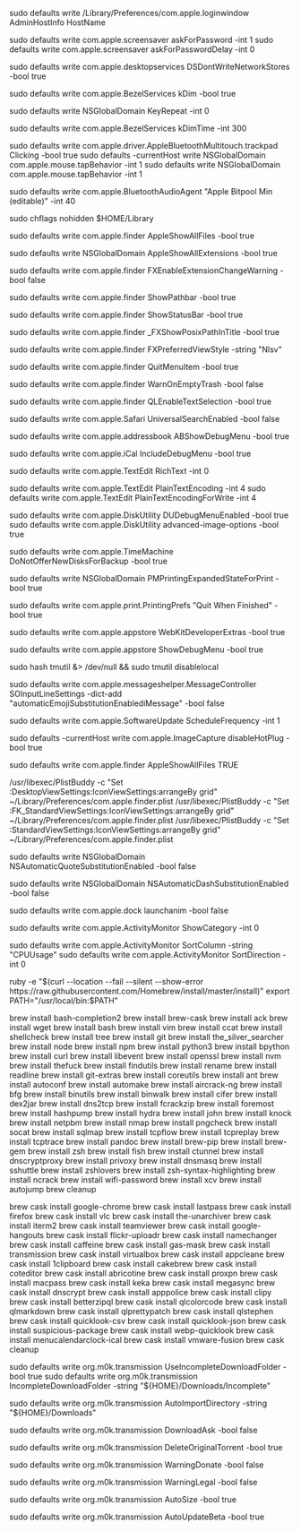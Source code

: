 sudo defaults write /Library/Preferences/com.apple.loginwindow AdminHostInfo HostName

sudo defaults write com.apple.screensaver askForPassword -int 1
sudo defaults write com.apple.screensaver askForPasswordDelay -int 0

sudo defaults write com.apple.desktopservices DSDontWriteNetworkStores -bool true

sudo defaults write com.apple.BezelServices kDim -bool true

sudo defaults write NSGlobalDomain KeyRepeat -int 0

sudo defaults write com.apple.BezelServices kDimTime -int 300

sudo defaults write com.apple.driver.AppleBluetoothMultitouch.trackpad Clicking -bool true
sudo defaults -currentHost write NSGlobalDomain com.apple.mouse.tapBehavior -int 1
sudo defaults write NSGlobalDomain com.apple.mouse.tapBehavior -int 1

sudo defaults write com.apple.BluetoothAudioAgent "Apple Bitpool Min (editable)" -int 40

sudo chflags nohidden $HOME/Library

sudo defaults write com.apple.finder AppleShowAllFiles -bool true

sudo defaults write NSGlobalDomain AppleShowAllExtensions -bool true

sudo defaults write com.apple.finder FXEnableExtensionChangeWarning -bool false


sudo defaults write com.apple.finder ShowPathbar -bool true

sudo defaults write com.apple.finder ShowStatusBar -bool true

sudo defaults write com.apple.finder _FXShowPosixPathInTitle -bool true

sudo defaults write com.apple.finder FXPreferredViewStyle -string "Nlsv"

sudo defaults write com.apple.finder QuitMenuItem -bool true

sudo defaults write com.apple.finder WarnOnEmptyTrash -bool false

sudo defaults write com.apple.finder QLEnableTextSelection -bool true

sudo defaults write com.apple.Safari UniversalSearchEnabled -bool false

sudo defaults write com.apple.addressbook ABShowDebugMenu -bool true

sudo defaults write com.apple.iCal IncludeDebugMenu -bool true

sudo defaults write com.apple.TextEdit RichText -int 0

sudo defaults write com.apple.TextEdit PlainTextEncoding -int 4
sudo defaults write com.apple.TextEdit PlainTextEncodingForWrite -int 4

sudo defaults write com.apple.DiskUtility DUDebugMenuEnabled -bool true
sudo defaults write com.apple.DiskUtility advanced-image-options -bool true

sudo defaults write com.apple.TimeMachine DoNotOfferNewDisksForBackup -bool true

sudo defaults write NSGlobalDomain PMPrintingExpandedStateForPrint -bool true

sudo defaults write com.apple.print.PrintingPrefs "Quit When Finished" -bool true

sudo defaults write com.apple.appstore WebKitDeveloperExtras -bool true

sudo defaults write com.apple.appstore ShowDebugMenu -bool true

sudo hash tmutil &> /dev/null && sudo tmutil disablelocal

sudo defaults write com.apple.messageshelper.MessageController SOInputLineSettings -dict-add "automaticEmojiSubstitutionEnablediMessage" -bool false

sudo defaults write com.apple.SoftwareUpdate ScheduleFrequency -int 1

sudo defaults -currentHost write com.apple.ImageCapture disableHotPlug -bool true

sudo defaults write com.apple.finder AppleShowAllFiles TRUE

/usr/libexec/PlistBuddy -c "Set :DesktopViewSettings:IconViewSettings:arrangeBy grid" ~/Library/Preferences/com.apple.finder.plist
/usr/libexec/PlistBuddy -c "Set :FK_StandardViewSettings:IconViewSettings:arrangeBy grid" ~/Library/Preferences/com.apple.finder.plist
/usr/libexec/PlistBuddy -c "Set :StandardViewSettings:IconViewSettings:arrangeBy grid" ~/Library/Preferences/com.apple.finder.plist

sudo defaults write NSGlobalDomain NSAutomaticQuoteSubstitutionEnabled -bool false

sudo defaults write NSGlobalDomain NSAutomaticDashSubstitutionEnabled -bool false

sudo defaults write com.apple.dock launchanim -bool false

sudo defaults write com.apple.ActivityMonitor ShowCategory -int 0

sudo defaults write com.apple.ActivityMonitor SortColumn -string "CPUUsage"
sudo defaults write com.apple.ActivityMonitor SortDirection -int 0

ruby -e "$(curl --location --fail --silent --show-error https://raw.githubusercontent.com/Homebrew/install/master/install)"
export PATH="/usr/local/bin:$PATH"

brew install bash-completion2
brew install brew-cask
brew install ack
brew install wget
brew install bash
brew install vim
brew install ccat
brew install shellcheck
brew install tree
brew install git
brew install the_silver_searcher
brew install node
brew install npm
brew install python3
brew install bpython
brew install curl
brew install libevent
brew install openssl
brew install nvm
brew install thefuck
brew install findutils
brew install rename
brew install readline
brew install git-extras
brew install coreutils
brew install ant
brew install autoconf
brew install automake
brew install aircrack-ng
brew install bfg
brew install binutils
brew install binwalk
brew install cifer
brew install dex2jar
brew install dns2tcp
brew install fcrackzip
brew install foremost
brew install hashpump
brew install hydra
brew install john
brew install knock
brew install netpbm
brew install nmap
brew install pngcheck
brew install socat
brew install sqlmap
brew install tcpflow
brew install tcpreplay
brew install tcptrace
brew install pandoc
brew install brew-pip
brew install brew-gem
brew install zsh
brew install fish
brew install ctunnel
brew install dnscryptproxy
brew install privoxy
brew install dnsmasq
brew install sshuttle
brew install zshlovers
brew install zsh-syntax-highlighting
brew install ncrack
brew install wifi-password
brew install xcv
brew install autojump
brew cleanup

brew cask install google-chrome
brew cask install lastpass
brew cask install firefox
brew cask install vlc
brew cask install the-unarchiver
brew cask install iterm2
brew cask install teamviewer
brew cask install google-hangouts
brew cask install flickr-uploadr
brew cask install namechanger
brew cask install caffeine
brew cask install gas-mask
brew cask install transmission
brew cask install virtualbox
brew cask install appcleane
brew cask install 1clipboard
brew cask install cakebrew
brew cask install coteditor
brew cask install abricotine
brew cask install proxpn
brew cask install macpass
brew cask install keka
brew cask install megasync
brew cask install dnscrypt
brew cask install apppolice
brew cask install clipy
brew cask install betterzipql
brew cask install qlcolorcode
brew cask install qlmarkdown
brew cask install qlprettypatch
brew cask install qlstephen
brew cask install quicklook-csv
brew cask install quicklook-json
brew cask install suspicious-package
brew cask install webp-quicklook
brew cask install menucalendarclock-ical
brew cask install vmware-fusion
brew cask cleanup

sudo defaults write org.m0k.transmission UseIncompleteDownloadFolder -bool true
sudo defaults write org.m0k.transmission IncompleteDownloadFolder -string "${HOME}/Downloads/Incomplete"

sudo defaults write org.m0k.transmission AutoImportDirectory -string "${HOME}/Downloads"

sudo defaults write org.m0k.transmission DownloadAsk -bool false

sudo defaults write org.m0k.transmission DeleteOriginalTorrent -bool true

sudo defaults write org.m0k.transmission WarningDonate -bool false

sudo defaults write org.m0k.transmission WarningLegal -bool false

sudo defaults write org.m0k.transmission AutoSize -bool true

sudo defaults write org.m0k.transmission AutoUpdateBeta -bool true
